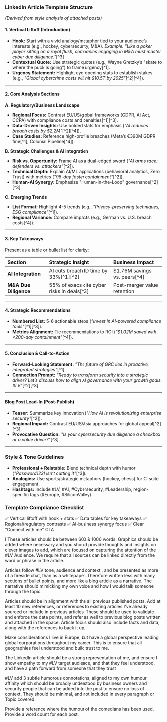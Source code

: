 ### **LinkedIn Article Template Structure**

*(Derived from style analysis of attached posts)*

#### **1. Vertical Liftoff (Introduction)**

- **Hook:** Start with a vivid analogy/metaphor tied to your audience’s interests (e.g., hockey, cybersecurity, M\&A).
*Example:* *"Like a poker player sitting on a royal flush, companies engaging in M\&A must master cyber due diligence."*[^3]
- **Contextual Quote:** Use strategic quotes (e.g., Wayne Gretzky’s "skate to where the puck is going") to frame urgency[^1].
- **Urgency Statement:** Highlight eye-opening stats to establish stakes (e.g., *"Global cybercrime costs will hit \$10.5T by 2025"*[^2][^4]).

---

#### **2. Core Analysis Sections**

**A. Regulatory/Business Landscape**

- **Regional Focus:** Contrast EU/US/global frameworks (GDPR, AI Act, CCPA) with compliance costs and penalties[^1][^3].
- **Data-Driven Insights:** Use bolded stats for emphasis (*"AI reduces breach costs by \$2.2M"*[^2][^4]).
- **Case Studies:** Reference high-profile breaches (Meta’s €390M GDPR fine[^1], Colonial Pipeline[^4]).

**B. Strategic Challenges \& AI Integration**

- **Risk vs. Opportunity:** Frame AI as a dual-edged sword (*"AI arms race: defenders vs. attackers"*[^2]).
- **Technical Depth:** Explain AI/ML applications (behavioral analytics, Zero Trust) with metrics (*"98-day faster containment"*[^2]).
- **Human-AI Synergy:** Emphasize "Human-in-the-Loop" governance[^2][^3].

**C. Emerging Trends**

- **List Format:** Highlight 4-5 trends (e.g., *"Privacy-preserving techniques, ESG compliance"*[^1]).
- **Regional Variance:** Compare impacts (e.g., German vs. U.S. breach costs[^4]).

---

#### **3. Key Takeaways**

Present as a table or bullet list for clarity:


| Section | Strategic Insight | Business Impact |
| :-- | :-- | :-- |
| **AI Integration** | AI cuts breach ID time by 33%[^1][^2] | \$1.76M savings vs. peers[^4] |
| **M\&A Due Diligence** | 55% of execs cite cyber risks in deals[^3] | Post-merger value retention |

---

#### **4. Strategic Recommendations**

- **Numbered List:** 5-6 actionable steps (*"Invest in AI-powered compliance tools"*[^1][^3]).
- **Metrics Alignment:** Tie recommendations to ROI (*"\$1.02M saved with <200-day containment"*[^4]).

---

#### **5. Conclusion \& Call-to-Action**

- **Forward-Looking Statement:** *"The future of GRC lies in proactive, integrated strategies"*[^1].
- **Connection Prompt:**
*"Ready to transform security into a strategic driver? Let’s discuss how to align AI governance with your growth goals. \#LV"*[^2][^3]

---

#### **Blog Post Lead-In (Post-Publish)**

- **Teaser:** Summarize key innovation (*"How AI is revolutionizing enterprise security"*[^2]).
- **Regional Impact:** Contrast EU/US/Asia approaches for global appeal[^2][^3].
- **Provocative Question:** *"Is your cybersecurity due diligence a checkbox or a value driver?"*[^3]

---

### **Style \& Tone Guidelines**

- **Professional + Relatable:** Blend technical depth with humor (*"Password123! isn’t cutting it"*[^3]).
- **Analogies:** Use sports/strategic metaphors (hockey, chess) for C-suite engagement.
- **Hashtags:** Include \#LV, \#AI, \#Cybersecurity, \#Leadership, region-specific tags (\#Europe, \#SiliconValley).


### **Template Compliance Checklist**

✅ Vertical liftoff with hook + stats
✅ Data tables for key takeaways
✅ Regional/regulatory contrasts
✅ AI-business synergy focus
✅ Clear "Connect with me" CTA

I 
These articles should be between 600 & 1000 words.   Graphics should be added where necessary and you should provide thoughts and insights on clever images to add, which are focused on capturing the attention of the #LV Audience. We require that all sources can be linked directly from the word or phrase in the article. 

Articles follow #LV tone, audience and context , and be presented as more of a fireside chat, than as a whitepaper.  Therefore written less with many sections of bullet points, and more like a blog article as a narrative.  The narrative should mimicking my own voice and how I would talk someone through the topic.

 Articles should be in alignment with the all previous published posts.  Add at least 10 new references, or references to existing articles I've already sourced or include in previous articles. These should be used to validate and enforce the data points, and refer as well to previous blog posts written and attached in the space. Article focus should also include facts and data, along with the references to back it up. 

Make considerations I live in Europe, but have a global perspective leading global corporations throughout my career. This is to ensure that all geographies feel understood and build trust to me.   

The LinkedIn article should be a strong representation of me, and ensure I show empathy to my #LV target audience, and that they feel understood, and have a path forward from someone that they trust 

#LV add 3 subtle humorous connotations, aligned to my own humour affinity which should be broadly understood by business owners and security people that can be added into the post to ensure no loss of context. They should be minimal, and not included in every paragraph or Topic covered. 

Provide a reference where the humour of the comedians has been used.  Provide a word count for each post.